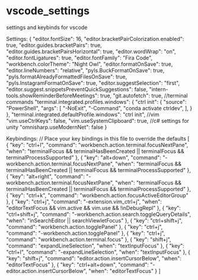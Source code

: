 # vscode_settings
settings and keybinds for vscode


Settings:
{
    "editor.fontSize": 16,
    "editor.bracketPairColorization.enabled": true,
    "editor.guides.bracketPairs": true,
    "editor.guides.bracketPairsHorizontal": true,
    "editor.wordWrap": "on",
    "editor.fontLigatures": true,
    "editor.fontFamily": "Fira Code",
    "workbench.colorTheme": "Night Owl",
    "editor.formatOnSave": true,
    "editor.lineNumbers": "relative",
    "pyls.BuckFormatOnSave": true,
    "pyls.formatAlreadyFormattedFilesOnSave": true,
    "pyls.InstagramFormatOnSave": true,
    "editor.suggestSelection": "first",
    "editor.suggest.snippetsPreventQuickSuggestions": false,
    "intern-tools.showReminderBeforeMeetings": true,
    "git.autofetch": true,
    //terminal commands
    "terminal.integrated.profiles.windows": {
        "ctrl init": {
            "source": "PowerShell",
            "args": [
                "-NoExit",
                "-Command",
                "conda activate ctrldev",
            ],
        }
    },
    "terminal.integrated.defaultProfile.windows": "ctrl init",
    //vim
    "vim.useCtrlKeys": false,
    "vim.useSystemClipboard": true,
    //c# settings for unity
    "omnisharp.useModernNet": false
}

Keybindings:
// Place your key bindings in this file to override the defaults
[
    {
        "key": "ctrl+l",
        "command": "workbench.action.terminal.focusNextPane",
        "when": "terminalFocus && terminalHasBeenCreated || terminalFocus && terminalProcessSupported"
    },
    {
        "key": "alt+down",
        "command": "-workbench.action.terminal.focusNextPane",
        "when": "terminalFocus && terminalHasBeenCreated || terminalFocus && terminalProcessSupported"
    },
    {
        "key": "alt+right",
        "command": "-workbench.action.terminal.focusNextPane",
        "when": "terminalFocus && terminalHasBeenCreated || terminalFocus && terminalProcessSupported"
    },
    {
        "key": "ctrl+k",
        "command": "workbench.action.focusActiveEditorGroup"
    },
    {
        "key": "ctrl+j",
        "command": "-extension.vim_ctrl+j",
        "when": "editorTextFocus && vim.active && vim.use<C-j> && !inDebugRepl"
    },
    {
        "key": "ctrl+shift+j",
        "command": "-workbench.action.search.toggleQueryDetails",
        "when": "inSearchEditor || searchViewletFocus"
    },
    {
        "key": "ctrl+shift+j",
        "command": "workbench.action.togglePanel"
    },
    {
        "key": "ctrl+j",
        "command": "-workbench.action.togglePanel"
    },
    {
        "key": "ctrl+j",
        "command": "workbench.action.terminal.focus"
    },
    {
        "key": "shift+j",
        "command": "expandLineSelection",
        "when": "textInputFocus"
    },
    {
        "key": "ctrl+l",
        "command": "-expandLineSelection",
        "when": "textInputFocus"
    },
    {
        "key": "shift+j",
        "command": "editor.action.insertCursorBelow",
        "when": "editorTextFocus"
    },
    {
        "key": "ctrl+alt+down",
        "command": "-editor.action.insertCursorBelow",
        "when": "editorTextFocus"
    }
]

